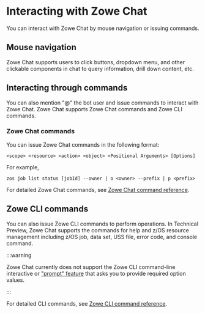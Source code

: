 # Interacting with Zowe Chat

You can interact with Zowe Chat by mouse navigation or issuing commands.

## Mouse navigation

Zowe Chat supports users to click buttons, dropdown menu, and other clickable components in chat to query information, drill down content, etc. 

## Interacting through commands

You can also mention "@" the bot user and issue commands to interact with Zowe Chat. Zowe Chat supports Zowe Chat commands and Zowe CLI commands.

### Zowe Chat commands

You can issue Zowe Chat commands in the following format: 

```
<scope> <resource> <action> <object> <Positional Arguments> [Options]
```

For example, 

```
zos job list status [jobId] --owner | o <owner> --prefix | p <prefix>
```

For detailed Zowe Chat commands, see [Zowe Chat command reference](./zowe-chat-command-reference.md).

## Zowe CLI commands

You can also issue Zowe CLI commands to perform operations. In Technical Preview, Zowe Chat supports the commands for help and z/OS resource management including z/OS job, data set, USS file, error code, and console command.

:::warning

Zowe Chat currently does not support the Zowe CLI command-line interactive or ["prompt" feature](cli-using-using-prompt-feature.md) that asks you to provide required option values.

:::

For detailed CLI commands, see <a href="/stable/web_help/index.html" target="_blank">Zowe CLI command reference</a>.